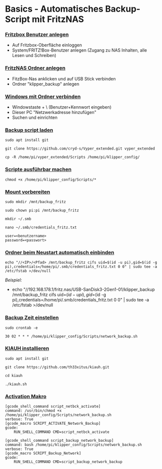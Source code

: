 # Basics - Automatisches Backup-Script mit FritzNAS
  
### <u>Fritzbox Benutzer anlegen</u>
- Auf Fritzbox-Oberfläche einloggen
- System/FRITZ!Box-Benutzer anlegen (Zugang zu NAS Inhalten, alle Lesen und Schreiben) 
  
### <u>FritzNAS Ordner anlegen</u>
- FitzBox-Nas anklicken und auf USB Stick verbinden
- Ordner "klipper_backup" anlegen

### <u>Windows mit Ordner verbinden</u>
  - Windowstaste + \\<IP> (Benutzer+Kennwort eingeben)
  - Dieser PC "Netzwerkadresse hinzufügen"
  - Suchen und einrichten


### <u>Backup script laden</u>    
      
```
sudo apt install git
```

```
git clone https://github.com/cryd-s/Vyper_extended.git vyper_extended 
```  

```
cp -R /home/pi/vyper_extended/Scripts /home/pi/klipper_config/
```  
  
### <u>Scripte ausführbar machen</u>  
  
```
chmod +x /home/pi/klipper_config/Scripts/*
```

### <u>Mount vorbereiten</u> 

```
sudo mkdir /mnt/backup_fritz
```

```
sudo chown pi:pi /mnt/backup_fritz
```

```
mkdir ~/.smb
```

```
nano ~/.smb/credentials_fritz.txt
```

```
user=<benutzername>
password=<passwort>
```

### <u>Ordner beim Neustart automatisch einbinden</u> 

```
echo "//<IP>/<Pfad> /mnt/backup_fritz cifs uid=$(id -u pi),gid=$(id -g pi),credentials=/home/pi/.smb/credentials_fritz.txt 0 0" | sudo tee -a /etc/fstab >/dev/null
```

_Beispiel:_    
- echo "//192.168.178.1/fritz.nas/USB-SanDisk3-2Gen1-01/klipper_backup /mnt/backup_fritz cifs uid=$(id -u pi),gid=$(id -g pi),credentials=/home/pi/.smb/credentials_fritz.txt 0 0" | sudo tee -a /etc/fstab >/dev/null
  
### <u>Backup Zeit einstellen</u> 

```
sudo crontab -e
```

```
30 02 * * * /home/pi/klipper_config/Scripts/network_backup.sh
```

### <u>KIAUH installieren</u>

```
sudo apt install git
```

```
git clone https://github.com/th33xitus/kiauh.git 
```

```
cd kiauh
```

```
./kiauh.sh
```
  
### <u>Activation Makro</u>

```
[gcode_shell_command script_netbck_activate]
command: /usr/bin/chmod +x /home/pi/klipper_config/Scripts/network_backup.sh
verbose: True
[gcode_macro SCRIPT_ACTIVATE_Network_Backup]
gcode:
    RUN_SHELL_COMMAND CMD=script_netbck_activate
```

```
[gcode_shell_command script_backup_network_backup]
command: bash /home/pi/klipper_config/Scripts/network_backup.sh
verbose: True
[gcode_macro SCRIPT_Backup_Network]
gcode:
    RUN_SHELL_COMMAND CMD=script_backup_network_backup
```

